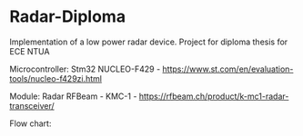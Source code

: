 # Radar-Diploma
Implementation of a low power radar device. Project for diploma thesis for ECE NTUA 

Microcontroller: Stm32 NUCLEO-F429 - https://www.st.com/en/evaluation-tools/nucleo-f429zi.html

Module: Radar RFBeam - KMC-1 - https://rfbeam.ch/product/k-mc1-radar-transceiver/

Flow chart:

